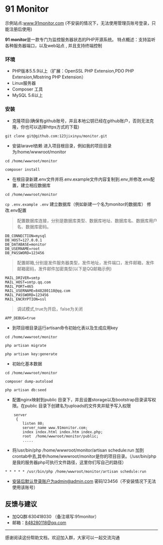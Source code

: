# 91 Monitor
示例站点:www.91monitor.com (不安装的情况下，无法使用管理员账号登录，只能注册后使用)

**91 monitor**是一款专门为监控服务器状态的PHP开源系统。
特点概述：支持监听各种服务器端口，以及web站点 , 并且支持终端控制
### 环境
- PHP版本5.5.9以上（扩展：OpenSSL PHP Extension,PDO PHP Extension,Mbstring PHP Extension）
- Linux服务器
- Composer 工具
- MySQL 5.6以上

### 安装
- 克隆项目(确保有github账号，并且本地公钥已经在github账户，否则无法克隆，你也可以选择https方式的下载)

`
git clone git@github.com:123jixinyu/monitor.git
`

- 安装laravel依赖
进入项目根目录，例如我的项目目录为/home/wwwroot/monitor

`
cd /home/wwwroot/monitor  
`

`
composer install
`
- 在根目录新建.env文件并将.env.example文件内容复制到.env,并修改.env配置，建立相应数据库

`
cd /home/wwwroot/monitor
`

`
cp .env.example .env
`
建立数据库（例如新建一个名为monitor的数据库）
修改.env配置
> 配置数据库连接，分别是数据库类型、数据库地址、数据库名、数据库用户名、数据库密码。
>	
	DB_CONNECTION=mysql
	DB_HOST=127.0.0.1
	DB_DATABASE=monitor
	DB_USERNAME=root
	DB_PASSWORD=123456
>
>配置邮箱,分别是发件服务器类型，发件地址，发件端口，发件邮箱，发件邮箱密码，发件邮件加密类型(以下是QQ邮箱示例)
>  
	MAIL_DRIVER=smtp
	MAIL_HOST=smtp.qq.com
	MAIL_PORT=465
	MAIL_USERNAME=848280118@qq.com
	MAIL_PASSWORD=123456
	MAIL_ENCRYPTION=ssl

>调试模式,true为开启，false为关闭
>   
	APP_DEBUG=true



- 到项目根目录运行artisan命令初始化表以及生成应用key

`
cd /home/wwwroot/monitor
`

`
php artisan migrate
`

`
php artisan key:generate
`

- 初始化基本数据

`
cd /home/wwwroot/monitor
`

`
composer dump-autoload
`

`
php artisan db:seed
`

- 配置nginx映射到public 目录下，并且设置storage以及bootstrap目录读写权限。在public 目录下创建名为uploads的文件夹并赋予写入权限

>	 
		server
   		 {
        	listen 80;
        	server_name www.91monitor.com;
        	index index.html index.htm index.php;
        	root  /home/wwwroot/monitor/public;
			.....

- 将/usr/bin/php /home/wwwroot/monitor/artisan schedule:run 加到crontab中去,其中/home/wwwroot/monitor是你的项目目录。（/usr/bin/php是我的服务器php可执行文件路径，这里你们写自己的路径）

`* * * * * /usr/bin/php /home/wwwroot/monitor/artisan schedule:run`

- 安装后默认登录账户为admin@admin.com 密码123456（不安装情况下无法使用该账号）


## 反馈与建议
- 加QQ群:630418030  （备注填写:91monitor）
- 邮箱：<848280118@qq.com>

---------
感谢阅读这份帮助文档，欢迎加入群，大家可以一起交流沟通
